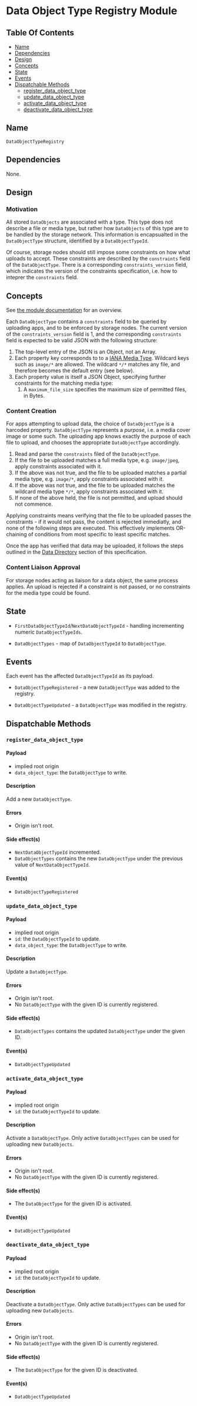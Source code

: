 # Data Object Type Registry Module

## Table Of Contents

- [Name](#name)
- [Dependencies](#dependencies)
- [Design](#design)
- [Concepts](#concepts)
- [State](#state)
- [Events](#events)
- [Dispatchable Methods](#dispatchable-methods)
  - [register_data_object_type](#register_data_object_type)
  - [update_data_object_type](#update_data_object_type)
  - [activate_data_object_type](#activate_data_object_type)
  - [deactivate_data_object_type](#deactivate_data_object_type)

## Name

`DataObjectTypeRegistry`

## Dependencies

None.

## Design

### Motivation

All stored `DataObjects` are associated with a type. This type does not describe
a file or media type, but rather how `DataObjects` of this type are to be
handled by the storage network. This information is encapsualted in the
`DataObjectType` structure, identified by a `DataObjectTypeId`.

Of course, storage nodes should still impose some constraints on how what
uploads to accept. These constraints are described by the `constraints` field
of the `DataObjectType`. There is a corresponding `constraints_version` field,
which indicates the version of the constraints specification, i.e. how to
inteprer the `constraints` field.

## Concepts

See [the module documentation](../storage-module.md#concepts) for an overview.

Each `DataObjectType` contains a `constraints` field to be queried by
uploading apps, and to be enforced by storage nodes. The current version of
the `constraints_version` field is 1, and the corresponding `constraints`
field is expected to be valid JSON with the following structure:

1. The top-level entry of the JSON is an Object, not an Array.
1. Each property key corresponds to to a [IANA Media Type](https://www.iana.org/assignments/media-types/media-types.xhtml).
   Wildcard keys such as `image/*` are allowed. The wildcard `*/*` matches any
   file, and therefore becomes the default entry (see below).
1. Each property value is itself a JSON Object, specifying further constraints
   for the matching media type:
   1. A `maximum_file_size` specifies the maximum size of permitted files, in
      Bytes.

### Content Creation

For apps attempting to upload data, the choice of `DataObjectType` is a
harcoded property. `DataObjectType` represents a *purpose*, i.e. a media cover
image or some such. The uploading app knows exactly the purpose of each file
to upload, and chooses the appropriate `DataObjectType` accordingly.

1. Read and parse the `constraints` filed of the `DataObjectType`.
1. If the file to be uploaded matches a full media type, e.g. `image/jpeg`,
   apply constraints associated with it.
1. If the above was not true, and the file to be uploaded matches a partial
   media type, e.g. `image/*`, apply constraints associated with it.
1. If the above was not true, and the file to be uploaded matches the wildcard
   media type `*/*`, apply constraints associated with it.
1. If none of the above held, the file is not permitted, and upload should not
   commence.

Applying constraints means verifying that the file to be uploaded passes the
constraints - if it would not pass, the content is rejected immediatly, and none
of the following steps are executed. This effectively implements OR-chaining
of conditions from most specific to least specific matches.

Once the app has verified that data may be uploaded, it follows the steps
outlined in the [Data Directory](./data-directory.md#uploading) section of this
specification.

### Content Liaison Approval

For storage nodes acting as liaison for a data object, the same process applies.
An upload is rejected if a constraint is not passed, or no constraints for the
media type could be found.

## State

- `FirstDataObjectTypeId`/`NextDataObjectTypeId` - handling incrementing numeric
  `DataObjectTypeIds`.

- `DataObjectTypes` - map of `DataObjectTypeId` to `DataObjectType`.

## Events

Each event has the affected `DataObjectTypeId` as its payload.

- `DataObjectTypeRegistered` - a new `DataObjectType` was added to the registry.

- `DataObjectTypeUpdated` - a `DataObjectType` was modified in the registry.

## Dispatchable Methods

### `register_data_object_type`

#### Payload

- implied root origin
- `data_object_type`: the `DataObjectType` to write.

#### Description

Add a new `DataObjectType`.

#### Errors

- Origin isn't root.

#### Side effect(s)

- `NextDataObjectTypeId` incremented.
- `DataObjectTypes` contains the new `DataObjectType` under the previous
  value of `NextDataObjectTypeId`.

#### Event(s)

- `DataObjectTypeRegistered`

### `update_data_object_type`

#### Payload

- implied root origin
- `id`: the `DataObjectTypeId` to update.
- `data_object_type`: the `DataObjectType` to write.

#### Description

Update a `DataObjectType`.

#### Errors

- Origin isn't root.
- No `DataObjectType` with the given ID is currently registered.

#### Side effect(s)

- `DataObjectTypes` contains the updated `DataObjectType` under the given
  ID.

#### Event(s)

- `DataObjectTypeUpdated`

### `activate_data_object_type`

#### Payload

- implied root origin
- `id`: the `DataObjectTypeId` to update.

#### Description

Activate a `DataObjectType`. Only active `DataObjectTypes` can be used for
uploading new `DataObjects`.

#### Errors

- Origin isn't root.
- No `DataObjectType` with the given ID is currently registered.

#### Side effect(s)

- The `DataObjectType` for the given ID is activated.

#### Event(s)

- `DataObjectTypeUpdated`

### `deactivate_data_object_type`

#### Payload

- implied root origin
- `id`: the `DataObjectTypeId` to update.

#### Description

Deactivate a `DataObjectType`. Only active `DataObjectTypes` can be used for
uploading new `DataObjects`.

#### Errors

- Origin isn't root.
- No `DataObjectType` with the given ID is currently registered.

#### Side effect(s)

- The `DataObjectType` for the given ID is deactivated.

#### Event(s)

- `DataObjectTypeUpdated`
